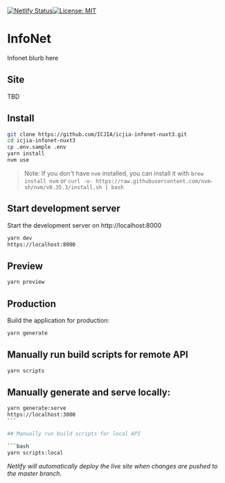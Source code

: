 [![Netlify Status](https://api.netlify.com/api/v1/badges/f9b9ef26-d98b-4df5-8d10-77c1a2b72189/deploy-status)](https://app.netlify.com/sites/icjia-infonet/deploys)[![License: MIT](https://img.shields.io/badge/License-MIT-yellow.svg)](https://opensource.org/licenses/MIT)

# InfoNet

Infonet blurb here

## Site

TBD

## Install

```bash
git clone https://github.com/ICJIA/icjia-infonet-nuxt3.git
cd icjia-infonet-nuxt3
cp .env.sample .env
yarn install
nvm use
```

> Note: If you don't have `nvm` installed, you can install it with `brew install nvm` or `curl -o- https://raw.githubusercontent.com/nvm-sh/nvm/v0.35.3/install.sh | bash`

## Start development server

Start the development server on http://localhost:8000

```bash
yarn dev
https://localhost:8000
```

## Preview

```bash
yarn preview
```

## Production

Build the application for production:

```bash
yarn generate
```

## Manually run build scripts for remote API

```bash
yarn scripts
```

## Manually generate and serve locally:

````bash
yarn generate:serve
https://localhost:3000
```

## Manually run build scripts for local API

```bash
yarn scripts:local
````

_Netlify will automatically deploy the live site when changes are pushed to the master branch._

